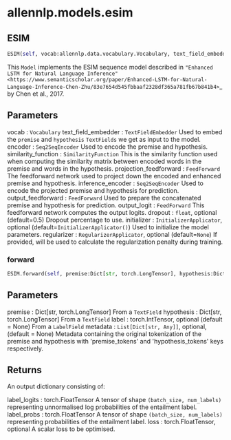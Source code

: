 # allennlp.models.esim

## ESIM
```python
ESIM(self, vocab:allennlp.data.vocabulary.Vocabulary, text_field_embedder:allennlp.modules.text_field_embedders.text_field_embedder.TextFieldEmbedder, encoder:allennlp.modules.seq2seq_encoders.seq2seq_encoder.Seq2SeqEncoder, similarity_function:allennlp.modules.similarity_functions.similarity_function.SimilarityFunction, projection_feedforward:allennlp.modules.feedforward.FeedForward, inference_encoder:allennlp.modules.seq2seq_encoders.seq2seq_encoder.Seq2SeqEncoder, output_feedforward:allennlp.modules.feedforward.FeedForward, output_logit:allennlp.modules.feedforward.FeedForward, dropout:float=0.5, initializer:allennlp.nn.initializers.InitializerApplicator=<allennlp.nn.initializers.InitializerApplicator object at 0x12f6ca438>, regularizer:Union[allennlp.nn.regularizers.regularizer_applicator.RegularizerApplicator, NoneType]=None) -> None
```

This ``Model`` implements the ESIM sequence model described in `"Enhanced LSTM for Natural Language Inference"
<https://www.semanticscholar.org/paper/Enhanced-LSTM-for-Natural-Language-Inference-Chen-Zhu/83e7654d545fbbaaf2328df365a781fb67b841b4>`_
by Chen et al., 2017.

Parameters
----------
vocab : ``Vocabulary``
text_field_embedder : ``TextFieldEmbedder``
    Used to embed the ``premise`` and ``hypothesis`` ``TextFields`` we get as input to the
    model.
encoder : ``Seq2SeqEncoder``
    Used to encode the premise and hypothesis.
similarity_function : ``SimilarityFunction``
    This is the similarity function used when computing the similarity matrix between encoded
    words in the premise and words in the hypothesis.
projection_feedforward : ``FeedForward``
    The feedforward network used to project down the encoded and enhanced premise and hypothesis.
inference_encoder : ``Seq2SeqEncoder``
    Used to encode the projected premise and hypothesis for prediction.
output_feedforward : ``FeedForward``
    Used to prepare the concatenated premise and hypothesis for prediction.
output_logit : ``FeedForward``
    This feedforward network computes the output logits.
dropout : ``float``, optional (default=0.5)
    Dropout percentage to use.
initializer : ``InitializerApplicator``, optional (default=``InitializerApplicator()``)
    Used to initialize the model parameters.
regularizer : ``RegularizerApplicator``, optional (default=``None``)
    If provided, will be used to calculate the regularization penalty during training.

### forward
```python
ESIM.forward(self, premise:Dict[str, torch.LongTensor], hypothesis:Dict[str, torch.LongTensor], label:torch.IntTensor=None, metadata:List[Dict[str, Any]]=None) -> Dict[str, torch.Tensor]
```

Parameters
----------
premise : Dict[str, torch.LongTensor]
    From a ``TextField``
hypothesis : Dict[str, torch.LongTensor]
    From a ``TextField``
label : torch.IntTensor, optional (default = None)
    From a ``LabelField``
metadata : ``List[Dict[str, Any]]``, optional, (default = None)
    Metadata containing the original tokenization of the premise and
    hypothesis with 'premise_tokens' and 'hypothesis_tokens' keys respectively.

Returns
-------
An output dictionary consisting of:

label_logits : torch.FloatTensor
    A tensor of shape ``(batch_size, num_labels)`` representing unnormalised log
    probabilities of the entailment label.
label_probs : torch.FloatTensor
    A tensor of shape ``(batch_size, num_labels)`` representing probabilities of the
    entailment label.
loss : torch.FloatTensor, optional
    A scalar loss to be optimised.

